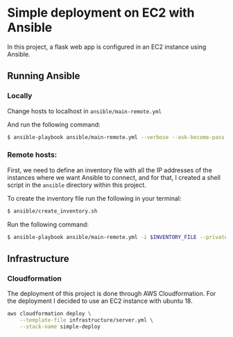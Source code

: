 
# Simple deployment on EC2 with Ansible

In this project, a flask web app is configured in an EC2 instance using Ansible.


## Running Ansible

### Locally

Change hosts to localhost in `ansible/main-remote.yml`

And run the following command:
```sh
$ ansible-playbook ansible/main-remote.yml --verbose --ask-become-pass
```

### Remote hosts:

First, we need to define an inventory file with all the IP addresses of the 
instances where we want Ansible to connect, and for that, I created a shell
script in the `ansible` directory within this project.

To create the inventory file run the following in your terminal:

```sh
$ ansible/create_inventory.sh
```

Run the following command:

```sh
$ ansible-playbook ansible/main-remote.yml -i $INVENTORY_FILE --private-key $EC2_KEY_PATH
```

## Infrastructure

### Cloudformation

The deployment of this project is done through AWS Cloudformation.
For the deployment I decided to use an EC2 instance with ubuntu 18.

```sh
aws cloudformation deploy \
    --template-file infrastructure/server.yml \
    --stack-name simple-deploy
```
